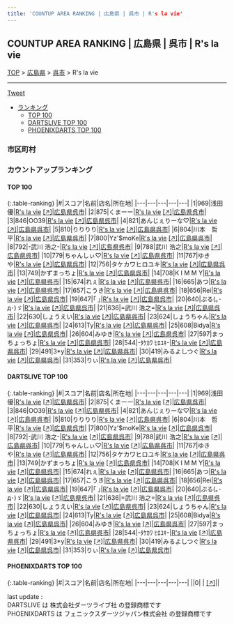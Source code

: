 ```yaml
---
title: 'COUNTUP AREA RANKING | 広島県 | 呉市 | R's la vie'
---
```

## COUNTUP AREA RANKING | 広島県 | 呉市 | R's la vie

[TOP](/darts/rank/) > [広島県](/darts/rank/広島県/) > [呉市](/darts/rank/広島県/呉市/) > R's la vie

___

<a href="https://twitter.com/share?ref_src=twsrc%5Etfw" data-text="COUNTUP AREA RANKING | 広島県呉市R's la vie" class="twitter-share-button" data-hashtags="DARTSLIVE,PHOENIXDARTS,darts,ダーツ" data-show-count="false">Tweet</a>

* [ランキング](#カウントアップランキング)
    * [TOP 100](#top-100)
    * [DARTSLIVE TOP 100](#dartslive-top-100)
    * [PHOENIXDARTS TOP 100](#phoenixdarts-top-100)

### 市区町村

<ul>

</ul>

### カウントアップランキング

#### TOP 100



{:.table-ranking}
|#|スコア|名前|店名|所在地|
|---|---|---|---|---|
|1|969|<span class="rank-name-dl">浅田 優</span>|<a href="/darts/rank/shops/6ea6bd5abddd3ca9f454cb89828a1cfe.html">R's la vie</a> <a href="https://search.dartslive.com/jp/shop/6ea6bd5abddd3ca9f454cb89828a1cfe">[↗]</a>|<a href="/darts/rank/広島県/呉市">広島県呉市</a>|
|2|875|<span class="rank-name-dl">くまーー</span>|<a href="/darts/rank/shops/6ea6bd5abddd3ca9f454cb89828a1cfe.html">R's la vie</a> <a href="https://search.dartslive.com/jp/shop/6ea6bd5abddd3ca9f454cb89828a1cfe">[↗]</a>|<a href="/darts/rank/広島県/呉市">広島県呉市</a>|
|3|846|<span class="rank-name-dl">OO39</span>|<a href="/darts/rank/shops/6ea6bd5abddd3ca9f454cb89828a1cfe.html">R's la vie</a> <a href="https://search.dartslive.com/jp/shop/6ea6bd5abddd3ca9f454cb89828a1cfe">[↗]</a>|<a href="/darts/rank/広島県/呉市">広島県呉市</a>|
|4|821|<span class="rank-name-dl">あんじぇりーな♡</span>|<a href="/darts/rank/shops/6ea6bd5abddd3ca9f454cb89828a1cfe.html">R's la vie</a> <a href="https://search.dartslive.com/jp/shop/6ea6bd5abddd3ca9f454cb89828a1cfe">[↗]</a>|<a href="/darts/rank/広島県/呉市">広島県呉市</a>|
|5|810|<span class="rank-name-dl">りりりり</span>|<a href="/darts/rank/shops/6ea6bd5abddd3ca9f454cb89828a1cfe.html">R's la vie</a> <a href="https://search.dartslive.com/jp/shop/6ea6bd5abddd3ca9f454cb89828a1cfe">[↗]</a>|<a href="/darts/rank/広島県/呉市">広島県呉市</a>|
|6|804|<span class="rank-name-dl">川本　哲平</span>|<a href="/darts/rank/shops/6ea6bd5abddd3ca9f454cb89828a1cfe.html">R's la vie</a> <a href="https://search.dartslive.com/jp/shop/6ea6bd5abddd3ca9f454cb89828a1cfe">[↗]</a>|<a href="/darts/rank/広島県/呉市">広島県呉市</a>|
|7|800|<span class="rank-name-dl">Yz&#x27;$moKe</span>|<a href="/darts/rank/shops/6ea6bd5abddd3ca9f454cb89828a1cfe.html">R's la vie</a> <a href="https://search.dartslive.com/jp/shop/6ea6bd5abddd3ca9f454cb89828a1cfe">[↗]</a>|<a href="/darts/rank/広島県/呉市">広島県呉市</a>|
|8|792|<span class="rank-name-dl">-武川 浩之-</span>|<a href="/darts/rank/shops/6ea6bd5abddd3ca9f454cb89828a1cfe.html">R's la vie</a> <a href="https://search.dartslive.com/jp/shop/6ea6bd5abddd3ca9f454cb89828a1cfe">[↗]</a>|<a href="/darts/rank/広島県/呉市">広島県呉市</a>|
|9|788|<span class="rank-name-dl">武川 浩之</span>|<a href="/darts/rank/shops/6ea6bd5abddd3ca9f454cb89828a1cfe.html">R's la vie</a> <a href="https://search.dartslive.com/jp/shop/6ea6bd5abddd3ca9f454cb89828a1cfe">[↗]</a>|<a href="/darts/rank/広島県/呉市">広島県呉市</a>|
|10|779|<span class="rank-name-dl">ちゃんしぃ♡</span>|<a href="/darts/rank/shops/6ea6bd5abddd3ca9f454cb89828a1cfe.html">R's la vie</a> <a href="https://search.dartslive.com/jp/shop/6ea6bd5abddd3ca9f454cb89828a1cfe">[↗]</a>|<a href="/darts/rank/広島県/呉市">広島県呉市</a>|
|11|767|<span class="rank-name-dl">ゆきや</span>|<a href="/darts/rank/shops/6ea6bd5abddd3ca9f454cb89828a1cfe.html">R's la vie</a> <a href="https://search.dartslive.com/jp/shop/6ea6bd5abddd3ca9f454cb89828a1cfe">[↗]</a>|<a href="/darts/rank/広島県/呉市">広島県呉市</a>|
|12|756|<span class="rank-name-dl">タケカワヒロユキ</span>|<a href="/darts/rank/shops/6ea6bd5abddd3ca9f454cb89828a1cfe.html">R's la vie</a> <a href="https://search.dartslive.com/jp/shop/6ea6bd5abddd3ca9f454cb89828a1cfe">[↗]</a>|<a href="/darts/rank/広島県/呉市">広島県呉市</a>|
|13|749|<span class="rank-name-dl">かずまっちょ</span>|<a href="/darts/rank/shops/6ea6bd5abddd3ca9f454cb89828a1cfe.html">R's la vie</a> <a href="https://search.dartslive.com/jp/shop/6ea6bd5abddd3ca9f454cb89828a1cfe">[↗]</a>|<a href="/darts/rank/広島県/呉市">広島県呉市</a>|
|14|708|<span class="rank-name-dl">K I M M Y</span>|<a href="/darts/rank/shops/6ea6bd5abddd3ca9f454cb89828a1cfe.html">R's la vie</a> <a href="https://search.dartslive.com/jp/shop/6ea6bd5abddd3ca9f454cb89828a1cfe">[↗]</a>|<a href="/darts/rank/広島県/呉市">広島県呉市</a>|
|15|674|<span class="rank-name-dl">れぇ</span>|<a href="/darts/rank/shops/6ea6bd5abddd3ca9f454cb89828a1cfe.html">R's la vie</a> <a href="https://search.dartslive.com/jp/shop/6ea6bd5abddd3ca9f454cb89828a1cfe">[↗]</a>|<a href="/darts/rank/広島県/呉市">広島県呉市</a>|
|16|665|<span class="rank-name-dl">あつ</span>|<a href="/darts/rank/shops/6ea6bd5abddd3ca9f454cb89828a1cfe.html">R's la vie</a> <a href="https://search.dartslive.com/jp/shop/6ea6bd5abddd3ca9f454cb89828a1cfe">[↗]</a>|<a href="/darts/rank/広島県/呉市">広島県呉市</a>|
|17|657|<span class="rank-name-dl">こうき</span>|<a href="/darts/rank/shops/6ea6bd5abddd3ca9f454cb89828a1cfe.html">R's la vie</a> <a href="https://search.dartslive.com/jp/shop/6ea6bd5abddd3ca9f454cb89828a1cfe">[↗]</a>|<a href="/darts/rank/広島県/呉市">広島県呉市</a>|
|18|656|<span class="rank-name-dl">Rei</span>|<a href="/darts/rank/shops/6ea6bd5abddd3ca9f454cb89828a1cfe.html">R's la vie</a> <a href="https://search.dartslive.com/jp/shop/6ea6bd5abddd3ca9f454cb89828a1cfe">[↗]</a>|<a href="/darts/rank/広島県/呉市">広島県呉市</a>|
|19|647|<span class="rank-name-dl">｢ ｣</span>|<a href="/darts/rank/shops/6ea6bd5abddd3ca9f454cb89828a1cfe.html">R's la vie</a> <a href="https://search.dartslive.com/jp/shop/6ea6bd5abddd3ca9f454cb89828a1cfe">[↗]</a>|<a href="/darts/rank/広島県/呉市">広島県呉市</a>|
|20|640|<span class="rank-name-dl">ぷる(｡･д･)ゞ</span>|<a href="/darts/rank/shops/6ea6bd5abddd3ca9f454cb89828a1cfe.html">R's la vie</a> <a href="https://search.dartslive.com/jp/shop/6ea6bd5abddd3ca9f454cb89828a1cfe">[↗]</a>|<a href="/darts/rank/広島県/呉市">広島県呉市</a>|
|21|636|<span class="rank-name-dl">=武川 浩之=</span>|<a href="/darts/rank/shops/6ea6bd5abddd3ca9f454cb89828a1cfe.html">R's la vie</a> <a href="https://search.dartslive.com/jp/shop/6ea6bd5abddd3ca9f454cb89828a1cfe">[↗]</a>|<a href="/darts/rank/広島県/呉市">広島県呉市</a>|
|22|630|<span class="rank-name-dl">しょうえい</span>|<a href="/darts/rank/shops/6ea6bd5abddd3ca9f454cb89828a1cfe.html">R's la vie</a> <a href="https://search.dartslive.com/jp/shop/6ea6bd5abddd3ca9f454cb89828a1cfe">[↗]</a>|<a href="/darts/rank/広島県/呉市">広島県呉市</a>|
|23|624|<span class="rank-name-dl">しょうちゃん</span>|<a href="/darts/rank/shops/6ea6bd5abddd3ca9f454cb89828a1cfe.html">R's la vie</a> <a href="https://search.dartslive.com/jp/shop/6ea6bd5abddd3ca9f454cb89828a1cfe">[↗]</a>|<a href="/darts/rank/広島県/呉市">広島県呉市</a>|
|24|613|<span class="rank-name-dl">Ty</span>|<a href="/darts/rank/shops/6ea6bd5abddd3ca9f454cb89828a1cfe.html">R's la vie</a> <a href="https://search.dartslive.com/jp/shop/6ea6bd5abddd3ca9f454cb89828a1cfe">[↗]</a>|<a href="/darts/rank/広島県/呉市">広島県呉市</a>|
|25|608|<span class="rank-name-dl">Bidya</span>|<a href="/darts/rank/shops/6ea6bd5abddd3ca9f454cb89828a1cfe.html">R's la vie</a> <a href="https://search.dartslive.com/jp/shop/6ea6bd5abddd3ca9f454cb89828a1cfe">[↗]</a>|<a href="/darts/rank/広島県/呉市">広島県呉市</a>|
|26|604|<span class="rank-name-dl">みゆき</span>|<a href="/darts/rank/shops/6ea6bd5abddd3ca9f454cb89828a1cfe.html">R's la vie</a> <a href="https://search.dartslive.com/jp/shop/6ea6bd5abddd3ca9f454cb89828a1cfe">[↗]</a>|<a href="/darts/rank/広島県/呉市">広島県呉市</a>|
|27|597|<span class="rank-name-dl">まっちょっちょ</span>|<a href="/darts/rank/shops/6ea6bd5abddd3ca9f454cb89828a1cfe.html">R's la vie</a> <a href="https://search.dartslive.com/jp/shop/6ea6bd5abddd3ca9f454cb89828a1cfe">[↗]</a>|<a href="/darts/rank/広島県/呉市">広島県呉市</a>|
|28|544|<span class="rank-name-dl">-ﾀｹｶﾜ ﾋﾛﾕｷ-</span>|<a href="/darts/rank/shops/6ea6bd5abddd3ca9f454cb89828a1cfe.html">R's la vie</a> <a href="https://search.dartslive.com/jp/shop/6ea6bd5abddd3ca9f454cb89828a1cfe">[↗]</a>|<a href="/darts/rank/広島県/呉市">広島県呉市</a>|
|29|491|<span class="rank-name-dl">3*y</span>|<a href="/darts/rank/shops/6ea6bd5abddd3ca9f454cb89828a1cfe.html">R's la vie</a> <a href="https://search.dartslive.com/jp/shop/6ea6bd5abddd3ca9f454cb89828a1cfe">[↗]</a>|<a href="/darts/rank/広島県/呉市">広島県呉市</a>|
|30|419|<span class="rank-name-dl">みるよしつぐ</span>|<a href="/darts/rank/shops/6ea6bd5abddd3ca9f454cb89828a1cfe.html">R's la vie</a> <a href="https://search.dartslive.com/jp/shop/6ea6bd5abddd3ca9f454cb89828a1cfe">[↗]</a>|<a href="/darts/rank/広島県/呉市">広島県呉市</a>|
|31|353|<span class="rank-name-dl">りぃ</span>|<a href="/darts/rank/shops/6ea6bd5abddd3ca9f454cb89828a1cfe.html">R's la vie</a> <a href="https://search.dartslive.com/jp/shop/6ea6bd5abddd3ca9f454cb89828a1cfe">[↗]</a>|<a href="/darts/rank/広島県/呉市">広島県呉市</a>|


#### DARTSLIVE TOP 100



{:.table-ranking}
|#|スコア|名前|店名|所在地|
|---|---|---|---|---|
|1|969|<span class="rank-name-dl">浅田 優</span>|<a href="/darts/rank/shops/6ea6bd5abddd3ca9f454cb89828a1cfe.html">R's la vie</a> <a href="https://search.dartslive.com/jp/shop/6ea6bd5abddd3ca9f454cb89828a1cfe">[↗]</a>|<a href="/darts/rank/広島県/呉市">広島県呉市</a>|
|2|875|<span class="rank-name-dl">くまーー</span>|<a href="/darts/rank/shops/6ea6bd5abddd3ca9f454cb89828a1cfe.html">R's la vie</a> <a href="https://search.dartslive.com/jp/shop/6ea6bd5abddd3ca9f454cb89828a1cfe">[↗]</a>|<a href="/darts/rank/広島県/呉市">広島県呉市</a>|
|3|846|<span class="rank-name-dl">OO39</span>|<a href="/darts/rank/shops/6ea6bd5abddd3ca9f454cb89828a1cfe.html">R's la vie</a> <a href="https://search.dartslive.com/jp/shop/6ea6bd5abddd3ca9f454cb89828a1cfe">[↗]</a>|<a href="/darts/rank/広島県/呉市">広島県呉市</a>|
|4|821|<span class="rank-name-dl">あんじぇりーな♡</span>|<a href="/darts/rank/shops/6ea6bd5abddd3ca9f454cb89828a1cfe.html">R's la vie</a> <a href="https://search.dartslive.com/jp/shop/6ea6bd5abddd3ca9f454cb89828a1cfe">[↗]</a>|<a href="/darts/rank/広島県/呉市">広島県呉市</a>|
|5|810|<span class="rank-name-dl">りりりり</span>|<a href="/darts/rank/shops/6ea6bd5abddd3ca9f454cb89828a1cfe.html">R's la vie</a> <a href="https://search.dartslive.com/jp/shop/6ea6bd5abddd3ca9f454cb89828a1cfe">[↗]</a>|<a href="/darts/rank/広島県/呉市">広島県呉市</a>|
|6|804|<span class="rank-name-dl">川本　哲平</span>|<a href="/darts/rank/shops/6ea6bd5abddd3ca9f454cb89828a1cfe.html">R's la vie</a> <a href="https://search.dartslive.com/jp/shop/6ea6bd5abddd3ca9f454cb89828a1cfe">[↗]</a>|<a href="/darts/rank/広島県/呉市">広島県呉市</a>|
|7|800|<span class="rank-name-dl">Yz&#x27;$moKe</span>|<a href="/darts/rank/shops/6ea6bd5abddd3ca9f454cb89828a1cfe.html">R's la vie</a> <a href="https://search.dartslive.com/jp/shop/6ea6bd5abddd3ca9f454cb89828a1cfe">[↗]</a>|<a href="/darts/rank/広島県/呉市">広島県呉市</a>|
|8|792|<span class="rank-name-dl">-武川 浩之-</span>|<a href="/darts/rank/shops/6ea6bd5abddd3ca9f454cb89828a1cfe.html">R's la vie</a> <a href="https://search.dartslive.com/jp/shop/6ea6bd5abddd3ca9f454cb89828a1cfe">[↗]</a>|<a href="/darts/rank/広島県/呉市">広島県呉市</a>|
|9|788|<span class="rank-name-dl">武川 浩之</span>|<a href="/darts/rank/shops/6ea6bd5abddd3ca9f454cb89828a1cfe.html">R's la vie</a> <a href="https://search.dartslive.com/jp/shop/6ea6bd5abddd3ca9f454cb89828a1cfe">[↗]</a>|<a href="/darts/rank/広島県/呉市">広島県呉市</a>|
|10|779|<span class="rank-name-dl">ちゃんしぃ♡</span>|<a href="/darts/rank/shops/6ea6bd5abddd3ca9f454cb89828a1cfe.html">R's la vie</a> <a href="https://search.dartslive.com/jp/shop/6ea6bd5abddd3ca9f454cb89828a1cfe">[↗]</a>|<a href="/darts/rank/広島県/呉市">広島県呉市</a>|
|11|767|<span class="rank-name-dl">ゆきや</span>|<a href="/darts/rank/shops/6ea6bd5abddd3ca9f454cb89828a1cfe.html">R's la vie</a> <a href="https://search.dartslive.com/jp/shop/6ea6bd5abddd3ca9f454cb89828a1cfe">[↗]</a>|<a href="/darts/rank/広島県/呉市">広島県呉市</a>|
|12|756|<span class="rank-name-dl">タケカワヒロユキ</span>|<a href="/darts/rank/shops/6ea6bd5abddd3ca9f454cb89828a1cfe.html">R's la vie</a> <a href="https://search.dartslive.com/jp/shop/6ea6bd5abddd3ca9f454cb89828a1cfe">[↗]</a>|<a href="/darts/rank/広島県/呉市">広島県呉市</a>|
|13|749|<span class="rank-name-dl">かずまっちょ</span>|<a href="/darts/rank/shops/6ea6bd5abddd3ca9f454cb89828a1cfe.html">R's la vie</a> <a href="https://search.dartslive.com/jp/shop/6ea6bd5abddd3ca9f454cb89828a1cfe">[↗]</a>|<a href="/darts/rank/広島県/呉市">広島県呉市</a>|
|14|708|<span class="rank-name-dl">K I M M Y</span>|<a href="/darts/rank/shops/6ea6bd5abddd3ca9f454cb89828a1cfe.html">R's la vie</a> <a href="https://search.dartslive.com/jp/shop/6ea6bd5abddd3ca9f454cb89828a1cfe">[↗]</a>|<a href="/darts/rank/広島県/呉市">広島県呉市</a>|
|15|674|<span class="rank-name-dl">れぇ</span>|<a href="/darts/rank/shops/6ea6bd5abddd3ca9f454cb89828a1cfe.html">R's la vie</a> <a href="https://search.dartslive.com/jp/shop/6ea6bd5abddd3ca9f454cb89828a1cfe">[↗]</a>|<a href="/darts/rank/広島県/呉市">広島県呉市</a>|
|16|665|<span class="rank-name-dl">あつ</span>|<a href="/darts/rank/shops/6ea6bd5abddd3ca9f454cb89828a1cfe.html">R's la vie</a> <a href="https://search.dartslive.com/jp/shop/6ea6bd5abddd3ca9f454cb89828a1cfe">[↗]</a>|<a href="/darts/rank/広島県/呉市">広島県呉市</a>|
|17|657|<span class="rank-name-dl">こうき</span>|<a href="/darts/rank/shops/6ea6bd5abddd3ca9f454cb89828a1cfe.html">R's la vie</a> <a href="https://search.dartslive.com/jp/shop/6ea6bd5abddd3ca9f454cb89828a1cfe">[↗]</a>|<a href="/darts/rank/広島県/呉市">広島県呉市</a>|
|18|656|<span class="rank-name-dl">Rei</span>|<a href="/darts/rank/shops/6ea6bd5abddd3ca9f454cb89828a1cfe.html">R's la vie</a> <a href="https://search.dartslive.com/jp/shop/6ea6bd5abddd3ca9f454cb89828a1cfe">[↗]</a>|<a href="/darts/rank/広島県/呉市">広島県呉市</a>|
|19|647|<span class="rank-name-dl">｢ ｣</span>|<a href="/darts/rank/shops/6ea6bd5abddd3ca9f454cb89828a1cfe.html">R's la vie</a> <a href="https://search.dartslive.com/jp/shop/6ea6bd5abddd3ca9f454cb89828a1cfe">[↗]</a>|<a href="/darts/rank/広島県/呉市">広島県呉市</a>|
|20|640|<span class="rank-name-dl">ぷる(｡･д･)ゞ</span>|<a href="/darts/rank/shops/6ea6bd5abddd3ca9f454cb89828a1cfe.html">R's la vie</a> <a href="https://search.dartslive.com/jp/shop/6ea6bd5abddd3ca9f454cb89828a1cfe">[↗]</a>|<a href="/darts/rank/広島県/呉市">広島県呉市</a>|
|21|636|<span class="rank-name-dl">=武川 浩之=</span>|<a href="/darts/rank/shops/6ea6bd5abddd3ca9f454cb89828a1cfe.html">R's la vie</a> <a href="https://search.dartslive.com/jp/shop/6ea6bd5abddd3ca9f454cb89828a1cfe">[↗]</a>|<a href="/darts/rank/広島県/呉市">広島県呉市</a>|
|22|630|<span class="rank-name-dl">しょうえい</span>|<a href="/darts/rank/shops/6ea6bd5abddd3ca9f454cb89828a1cfe.html">R's la vie</a> <a href="https://search.dartslive.com/jp/shop/6ea6bd5abddd3ca9f454cb89828a1cfe">[↗]</a>|<a href="/darts/rank/広島県/呉市">広島県呉市</a>|
|23|624|<span class="rank-name-dl">しょうちゃん</span>|<a href="/darts/rank/shops/6ea6bd5abddd3ca9f454cb89828a1cfe.html">R's la vie</a> <a href="https://search.dartslive.com/jp/shop/6ea6bd5abddd3ca9f454cb89828a1cfe">[↗]</a>|<a href="/darts/rank/広島県/呉市">広島県呉市</a>|
|24|613|<span class="rank-name-dl">Ty</span>|<a href="/darts/rank/shops/6ea6bd5abddd3ca9f454cb89828a1cfe.html">R's la vie</a> <a href="https://search.dartslive.com/jp/shop/6ea6bd5abddd3ca9f454cb89828a1cfe">[↗]</a>|<a href="/darts/rank/広島県/呉市">広島県呉市</a>|
|25|608|<span class="rank-name-dl">Bidya</span>|<a href="/darts/rank/shops/6ea6bd5abddd3ca9f454cb89828a1cfe.html">R's la vie</a> <a href="https://search.dartslive.com/jp/shop/6ea6bd5abddd3ca9f454cb89828a1cfe">[↗]</a>|<a href="/darts/rank/広島県/呉市">広島県呉市</a>|
|26|604|<span class="rank-name-dl">みゆき</span>|<a href="/darts/rank/shops/6ea6bd5abddd3ca9f454cb89828a1cfe.html">R's la vie</a> <a href="https://search.dartslive.com/jp/shop/6ea6bd5abddd3ca9f454cb89828a1cfe">[↗]</a>|<a href="/darts/rank/広島県/呉市">広島県呉市</a>|
|27|597|<span class="rank-name-dl">まっちょっちょ</span>|<a href="/darts/rank/shops/6ea6bd5abddd3ca9f454cb89828a1cfe.html">R's la vie</a> <a href="https://search.dartslive.com/jp/shop/6ea6bd5abddd3ca9f454cb89828a1cfe">[↗]</a>|<a href="/darts/rank/広島県/呉市">広島県呉市</a>|
|28|544|<span class="rank-name-dl">-ﾀｹｶﾜ ﾋﾛﾕｷ-</span>|<a href="/darts/rank/shops/6ea6bd5abddd3ca9f454cb89828a1cfe.html">R's la vie</a> <a href="https://search.dartslive.com/jp/shop/6ea6bd5abddd3ca9f454cb89828a1cfe">[↗]</a>|<a href="/darts/rank/広島県/呉市">広島県呉市</a>|
|29|491|<span class="rank-name-dl">3*y</span>|<a href="/darts/rank/shops/6ea6bd5abddd3ca9f454cb89828a1cfe.html">R's la vie</a> <a href="https://search.dartslive.com/jp/shop/6ea6bd5abddd3ca9f454cb89828a1cfe">[↗]</a>|<a href="/darts/rank/広島県/呉市">広島県呉市</a>|
|30|419|<span class="rank-name-dl">みるよしつぐ</span>|<a href="/darts/rank/shops/6ea6bd5abddd3ca9f454cb89828a1cfe.html">R's la vie</a> <a href="https://search.dartslive.com/jp/shop/6ea6bd5abddd3ca9f454cb89828a1cfe">[↗]</a>|<a href="/darts/rank/広島県/呉市">広島県呉市</a>|
|31|353|<span class="rank-name-dl">りぃ</span>|<a href="/darts/rank/shops/6ea6bd5abddd3ca9f454cb89828a1cfe.html">R's la vie</a> <a href="https://search.dartslive.com/jp/shop/6ea6bd5abddd3ca9f454cb89828a1cfe">[↗]</a>|<a href="/darts/rank/広島県/呉市">広島県呉市</a>|


#### PHOENIXDARTS TOP 100



{:.table-ranking}
|#|スコア|名前|店名|所在地|
|---|---|---|---|---|
||0|<span class="rank-name-dl"> </span>|<a href="/darts/rank/shops/.html"></a> <a href="">[↗]</a>|<a href="/darts/rank//"></a>|


<div class="footer border-top border-gray-light mt-5 pt-3 text-right text-gray">
    last update : <span style="font-weight: italic" id="foot_last_modified"></span><br />
    DARTSLIVE は 株式会社ダーツライブ社 の登録商標です<br />
    PHOENIXDARTS は フェニックスダーツジャパン株式会社 の登録商標です<br />
</div>

<script src="https://cdnjs.cloudflare.com/ajax/libs/jquery.tablesorter/2.31.3/js/jquery.tablesorter.min.js" integrity="sha512-qzgd5cYSZcosqpzpn7zF2ZId8f/8CHmFKZ8j7mU4OUXTNRd5g+ZHBPsgKEwoqxCtdQvExE5LprwwPAgoicguNg==" crossorigin="anonymous" referrerpolicy="no-referrer"></script>
<link rel="stylesheet" href="https://cdnjs.cloudflare.com/ajax/libs/jquery.tablesorter/2.31.3/css/theme.default.min.css" integrity="sha512-wghhOJkjQX0Lh3NSWvNKeZ0ZpNn+SPVXX1Qyc9OCaogADktxrBiBdKGDoqVUOyhStvMBmJQ8ZdMHiR3wuEq8+w==" crossorigin="anonymous" referrerpolicy="no-referrer" />
<script>
$(function() {
    $(".table-ranking").tablesorter({sortList:[[0, 0]]});
    $("#foot_last_modified").text(formatDate(new Date(document.lastModified), 'yyyy-MM-dd HH:mm:ss'));
});
</script>

<script async src="https://platform.twitter.com/widgets.js" charset="utf-8"></script>